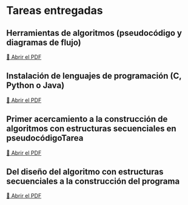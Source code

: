 # Tareas entregadas
## Herramientas de algoritmos (pseudocódigo y diagramas de flujo)
[📄 Abrir el PDF](/unidad1/tareas/HerramientasDigitales.pdf)

## Instalación de lenguajes de programación (C, Python o Java)
[📄 Abrir el PDF](/unidad1/tareas/InstalaciónLenguajes.pdf)

## Primer acercamiento a la construcción de algoritmos con estructuras secuenciales en pseudocódigoTarea
[📄 Abrir el PDF](/unidad1/tareas/PrácticaLaboratorioN1.pdf)

## Del diseño del algoritmo con estructuras secuenciales a la construcción del programa
[📄 Abrir el PDF](/unidad1/tareas/construcciónPrograma.pdf)
